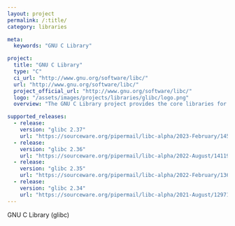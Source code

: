 ```yaml
---
layout: project
permalink: /:title/
category: libraries

meta:
  keywords: "GNU C Library"

project:
  title: "GNU C Library"
  type: "C"
  ci_url: "http://www.gnu.org/software/libc/"
  url: "http://www.gnu.org/software/libc/"
  project_official_url: "http://www.gnu.org/software/libc/"
  logo: "/assets/images/projects/libraries/glibc/logo.png"
  overview: "The GNU C Library project provides the core libraries for the GNU system and GNU/Linux systems, as well as many other systems that use Linux as the kernel."

supported_releases:
  - release:
    version: "glibc 2.37"
    url: "https://sourceware.org/pipermail/libc-alpha/2023-February/145190.html"
  - release:
    version: "glibc 2.36"
    url: "https://sourceware.org/pipermail/libc-alpha/2022-August/141193.html"
  - release:
    version: "glibc 2.35"
    url: "https://sourceware.org/pipermail/libc-alpha/2022-February/136040.html"
  - release:
    version: "glibc 2.34"
    url: "https://sourceware.org/pipermail/libc-alpha/2021-August/129718.html"
---
```


<p>GNU C Library (glibc)</p>
